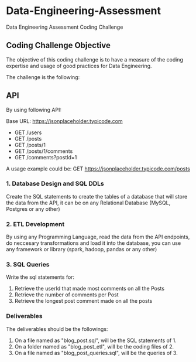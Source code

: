 # Data-Engineering-Assessment

Data Engineering Assessment Coding Challenge

## Coding Challenge Objective

The objective of this coding challenge is to have a measure of the coding expertise and usage of good practices for Data Engineering.

The challenge is the following:

## API

By using following API:

Base URL: https://jsonplaceholder.typicode.com

- GET   /users
- GET   /posts
- GET   /posts/1
- GET   /posts/1/comments
- GET   /comments?postId=1

A usage example could be: GET https://jsonplaceholder.typicode.com/posts

### 1. Database Design and SQL DDLs

Create the SQL statements to create the tables of a database that will store the data from the API, it can be on any Relational Database (MySQL, Postgres or any other)

### 2. ETL Development

By using any Programming Language, read the data from the API endpoints, do neccesary transformations and load it into the database, you can use any framework or library (spark, hadoop, pandas or any other)

### 3. SQL Queries

Write the sql statements for:

1. Retrieve the userId that made most comments on all the Posts
2. Retrieve the number of comments per Post
3. Retrieve the longest post comment made on all the posts

### Deliverables

The deliverables should be the followings:

1. On a file named as "blog_post.sql", will be the SQL statements of 1.
2. On a folder named as "blog_post_etl", will be the coding files of 2.
3. On a file named as "blog_post_queries.sql", will be the queries of 3.

